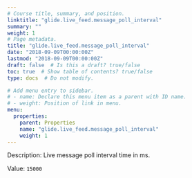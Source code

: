 ```yaml
---
# Course title, summary, and position.
linktitle: "glide.live_feed.message_poll_interval"
summary: ""
weight: 1
# Page metadata.
title: "glide.live_feed.message_poll_interval"
date: "2018-09-09T00:00:00Z"
lastmod: "2018-09-09T00:00:00Z"
draft: false  # Is this a draft? true/false
toc: true  # Show table of contents? true/false
type: docs  # Do not modify.

# Add menu entry to sidebar.
# - name: Declare this menu item as a parent with ID name.
# - weight: Position of link in menu.
menu:
  properties:
    parent: Properties
    name: "glide.live_feed.message_poll_interval"
    weight: 1
---
```


Description: Live message poll interval time in ms.


Value: `15000`